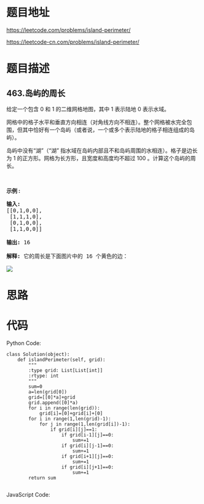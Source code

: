 # 题目地址
https://leetcode.com/problems/island-perimeter/

https://leetcode-cn.com/problems/island-perimeter/
# 题目描述
## 463.岛屿的周长
<p>给定一个包含 0 和 1 的二维网格地图，其中 1 表示陆地&nbsp;0 表示水域。</p>

<p>网格中的格子水平和垂直方向相连（对角线方向不相连）。整个网格被水完全包围，但其中恰好有一个岛屿（或者说，一个或多个表示陆地的格子相连组成的岛屿）。</p>

<p>岛屿中没有&ldquo;湖&rdquo;（&ldquo;湖&rdquo; 指水域在岛屿内部且不和岛屿周围的水相连）。格子是边长为 1 的正方形。网格为长方形，且宽度和高度均不超过 100 。计算这个岛屿的周长。</p>

<p>&nbsp;</p>

<p><strong>示例 :</strong></p>

<pre><strong>输入:</strong>
[[0,1,0,0],
 [1,1,1,0],
 [0,1,0,0],
 [1,1,0,0]]

<strong>输出:</strong> 16

<strong>解释:</strong> 它的周长是下面图片中的 16 个黄色的边：

<img src="https://assets.leetcode-cn.com/aliyun-lc-upload/uploads/2018/10/12/island.png">
</pre>

# 思路

# 代码
Python Code:

```
class Solution(object):
    def islandPerimeter(self, grid):
        """
        :type grid: List[List[int]]
        :rtype: int
        """
        sum=0
        a=len(grid[0])
        grid=[[0]*a]+grid  
        grid.append([0]*a)
        for i in range(len(grid)):
            grid[i]=[0]+grid[i]+[0]
        for i in range(1,len(grid)-1):
            for j in range(1,len(grid[i])-1):
                if grid[i][j]==1:
                    if grid[i-1][j]==0:
                        sum+=1
                    if grid[i][j-1]==0:
                        sum+=1
                    if grid[i+1][j]==0:
                        sum+=1
                    if grid[i][j+1]==0:
                        sum+=1
        return sum
            
```
JavaScript Code:

```

```
